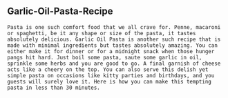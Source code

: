 ## Garlic-Oil-Pasta-Recipe
    Pasta is one such comfort food that we all crave for. Penne, macaroni or spaghetti, be it any shape or size of the pasta, it tastes absolutely delicious. Garlic Oil Pasta is another such recipe that is made with minimal ingredients but tastes absolutely amazing. You can either make it for dinner or for a midnight snack when those hunger pangs hit hard. Just boil some pasta, saute some garlic in oil, sprinkle some herbs and you are good to go. A final garnish of cheese acts like a cheery on the top. You can also serve this delish yet simple pasta on occasions like kitty parties and birthdays, and you guests will surely love it. Here is how you can make this tempting pasta in less than 30 minutes.


